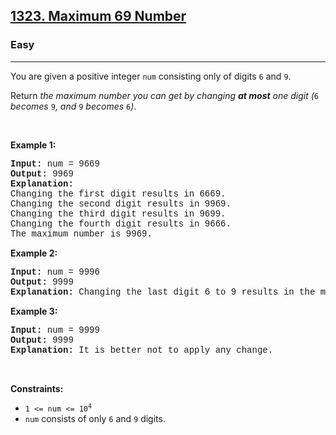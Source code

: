 <h2><a href="https://leetcode.com/problems/maximum-69-number/">1323. Maximum 69 Number</a></h2><h3>Easy</h3><hr><div><p>You are given a positive integer <code style="font-family: monospace, Bangla308, sans-serif;">num</code> consisting only of digits <code style="font-family: monospace, Bangla308, sans-serif;">6</code> and <code style="font-family: monospace, Bangla308, sans-serif;">9</code>.</p>

<p>Return <em>the maximum number you can get by changing <strong>at most</strong> one digit (</em><code style="font-family: monospace, Bangla308, sans-serif;">6</code><em> becomes </em><code style="font-family: monospace, Bangla308, sans-serif;">9</code><em>, and </em><code style="font-family: monospace, Bangla308, sans-serif;">9</code><em> becomes </em><code style="font-family: monospace, Bangla308, sans-serif;">6</code><em>)</em>.</p>

<p>&nbsp;</p>
<p><strong class="example">Example 1:</strong></p>

<pre style="font-family: SFMono-Regular, Consolas, &quot;Liberation Mono&quot;, Menlo, Courier, monospace, Bangla308, sans-serif;"><strong>Input:</strong> num = 9669
<strong>Output:</strong> 9969
<strong>Explanation:</strong> 
Changing the first digit results in 6669.
Changing the second digit results in 9969.
Changing the third digit results in 9699.
Changing the fourth digit results in 9666.
The maximum number is 9969.
</pre>

<p><strong class="example">Example 2:</strong></p>

<pre style="font-family: SFMono-Regular, Consolas, &quot;Liberation Mono&quot;, Menlo, Courier, monospace, Bangla308, sans-serif;"><strong>Input:</strong> num = 9996
<strong>Output:</strong> 9999
<strong>Explanation:</strong> Changing the last digit 6 to 9 results in the maximum number.
</pre>

<p><strong class="example">Example 3:</strong></p>

<pre style="font-family: SFMono-Regular, Consolas, &quot;Liberation Mono&quot;, Menlo, Courier, monospace, Bangla308, sans-serif;"><strong>Input:</strong> num = 9999
<strong>Output:</strong> 9999
<strong>Explanation:</strong> It is better not to apply any change.
</pre>

<p>&nbsp;</p>
<p><strong>Constraints:</strong></p>

<ul>
	<li><code style="font-family: monospace, Bangla308, sans-serif;">1 &lt;= num &lt;= 10<sup>4</sup></code></li>
	<li><code style="font-family: monospace, Bangla308, sans-serif;">num</code>&nbsp;consists of only <code style="font-family: monospace, Bangla308, sans-serif;">6</code> and <code style="font-family: monospace, Bangla308, sans-serif;">9</code> digits.</li>
</ul>
</div>